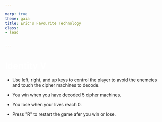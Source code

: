 ```yaml
---

marp: true
theme: gaia
title: Eric's Favourite Technology
class: 
- lead


---
```


<style>
    section {
       background: linear-gradient(200deg, rgba(2,0,36,1) 18%, rgba(78,9,121,0.48783263305322133) 51%, rgba(0,212,255,0.700717787114846) 88%);
       font-family: Time New Roman;
       color: white;
    }
</style>

# <font color="white">Identity V</font>

- Use left, right, and up keys to control the player to avoid the enemeies and touch the cipher machines to decode. 

- You win when you have decoded 5 cipher machines. 

- You lose when your lives reach 0. 

- Press "R" to restart the game afer you win or lose.